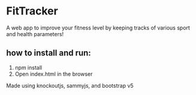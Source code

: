 # FitTracker

A web app to improve your fitness level by keeping tracks of various sport and health parameters!

## how to install and run:

1. npm install
2. Open index.html in the browser

Made using knockoutjs, sammyjs, and bootstrap v5
